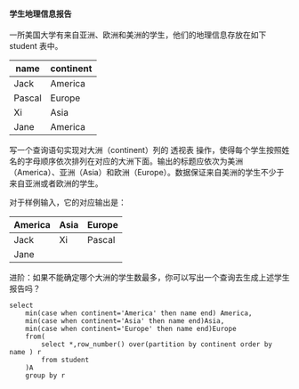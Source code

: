 
#### 学生地理信息报告

一所美国大学有来自亚洲、欧洲和美洲的学生，他们的地理信息存放在如下 student 表中。

| name   | continent |
|--------|-----------|
| Jack   | America   |
| Pascal | Europe    |
| Xi     | Asia      |
| Jane   | America   |

写一个查询语句实现对大洲（continent）列的 透视表 操作，使得每个学生按照姓名的字母顺序依次排列在对应的大洲下面。输出的标题应依次为美洲（America）、亚洲（Asia）和欧洲（Europe）。数据保证来自美洲的学生不少于来自亚洲或者欧洲的学生。

对于样例输入，它的对应输出是：

| America | Asia | Europe |
|---------|------|--------|
| Jack    | Xi   | Pascal |
| Jane    |      |        |

进阶：如果不能确定哪个大洲的学生数最多，你可以写出一个查询去生成上述学生报告吗？

```roomsql
select 
    min(case when continent='America' then name end) America,
    min(case when continent='Asia' then name end)Asia,
    min(case when continent='Europe' then name end)Europe
    from(
        select *,row_number() over(partition by continent order by name ) r
        from student
    )A
    group by r
```